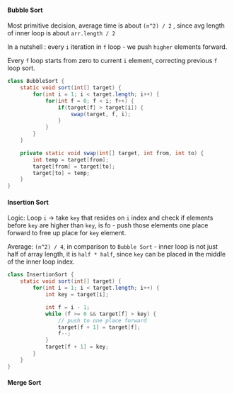 #### Bubble Sort
Most primitive decision, average time is about `(n^2) / 2` , since avg length of inner loop is about `arr.length / 2`

In a nutshell : every `i` iteration in `f` loop - we push `higher` elements forward. 

Every `f` loop starts from zero to current `i` element, correcting previous `f` loop sort.

```java
class BubbleSort {
    static void sort(int[] target) {
        for(int i = 1; i < target.length; i++) {
            for(int f = 0; f < i; f++) {
                if(target[f] > target[i]) {
                    swap(target, f, i);
                }
            }
        }
    }

    private static void swap(int[] target, int from, int to) {
        int temp = target[from];
        target[from] = target[to];
        target[to] = temp;
    }
}
```

#### Insertion Sort

Logic: Loop `i` -> take `key` that resides on `i` index and check if elements before `key` are higher than `key`, is fo - push those elements one place forward to free up place for `key` element.

Average: `(n^2) / 4`, in comparison to `Bubble Sort` - inner loop is not just half of array length, it is `half * half`, since `key` can be placed in the middle of the inner loop index.

```java
class InsertionSort {
    static void sort(int[] target) {
        for(int i = 1; i < target.length; i++) {
            int key = target[i];

            int f = i - 1;
            while (f >= 0 && target[f] > key) {
                // push to one place forward
                target[f + 1] = target[f];
                f--;
            }
            target[f + 1] = key;
        }
    }
}
```
#### Merge Sort

